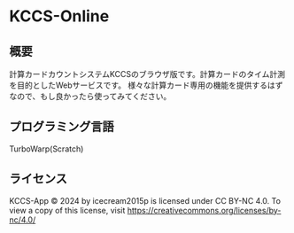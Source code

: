 # KCCS-Online
## 概要
計算カードカウントシステムKCCSのブラウザ版です。計算カードのタイム計測を目的としたWebサービスです。
様々な計算カード専用の機能を提供するはずなので、もし良かったら使ってみてください。
## プログラミング言語
TurboWarp(Scratch)
## ライセンス
KCCS-App © 2024 by icecream2015p is licensed under CC BY-NC 4.0. To view a copy of this license, visit https://creativecommons.org/licenses/by-nc/4.0/
